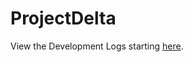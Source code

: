 # ProjectDelta
View the Development Logs starting [here](https://github.com/WatchdogSYG/ProjectDelta/blob/main/Devlog/Delta%20Devlog/Devlog-240101.md).
